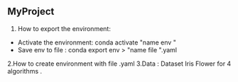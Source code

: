 ## MyProject
1. How to export the environment:
* Activate the environment: conda activate "name env "
* Save env to file : conda export env > "name file ".yaml

2.How to create environment with file .yaml
3.Data : Dataset Iris Flower for 4 algorithms .


